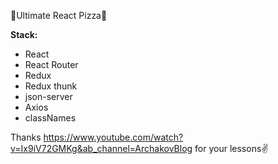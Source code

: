 🍕Ultimate React Pizza🍕

**Stack:**

- React
- React Router
- Redux
- Redux thunk
- json-server
- Axios
- classNames

Thanks https://www.youtube.com/watch?v=Ix9iV72GMKg&ab_channel=ArchakovBlog for your lessons✌